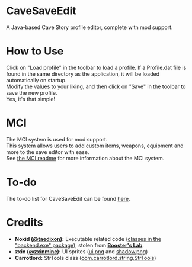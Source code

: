 # CaveSaveEdit
A Java-based Cave Story profile editor, complete with mod support.
# How to Use
Click on "Load profile" in the toolbar to load a profile. If a Profile.dat file is found in the same directory as the application, it will be loaded automatically on startup.  
Modify the values to your liking, and then click on "Save" in the toolbar to save the new profile.  
Yes, it's that simple!
# MCI
The MCI system is used for mod support.  
This system allows users to add custom items, weapons, equipment and more to the save editor with ease.  
See [the MCI readme](MCI.md) for more information about the MCI system.
# To-do
The to-do list for CaveSaveEdit can be found [here](TODO.md).
# Credits
- **Noxid ([@taedixon](https://github.com/taedixon)):** Executable related code ([classes in the "backend.exe" package](src/com/leo/cse/backend/exe)), stolen from **[Booster's Lab](https://github.com/taedixon/boosters-lab)**.
- **zxin ([@zxinmine](https://github.com/zxinmine)):** UI sprites ([ui.png](src/com/leo/cse/frontend/ui.png) and [shadow.png](src/com/leo/cse/frontend/shadow.png))
- **Carrotlord:** StrTools class ([com.carrotlord.string.StrTools](src/com/carrotlord/string/StrTools.java))
